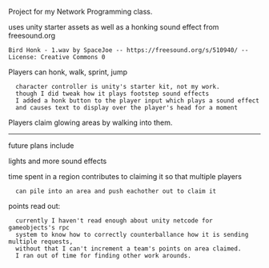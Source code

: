 Project for my Network Programming class.

uses unity starter assets as well as a honking sound effect from freesound.org

    Bird Honk - 1.wav by SpaceJoe -- https://freesound.org/s/510940/ -- License: Creative Commons 0

Players can honk, walk, sprint, jump

      character controller is unity's starter kit, not my work. 
      though I did tweak how it plays footstep sound effects
      I added a honk button to the player input which plays a sound effect 
      and causes text to display over the player's head for a moment

Players claim glowing areas by walking into them. 

---------------------------------------------------------------
future plans include 

  lights and more sound effects
  
  time spent in a region contributes to claiming it so that multiple players 
  
      can pile into an area and push eachother out to claim it
      
  points read out: 
  
      currently I haven't read enough about unity netcode for gameobjects's rpc 
      system to know how to correctly counterballance how it is sending multiple requests, 
      without that I can't increment a team's points on area claimed. 
      I ran out of time for finding other work arounds.
      
